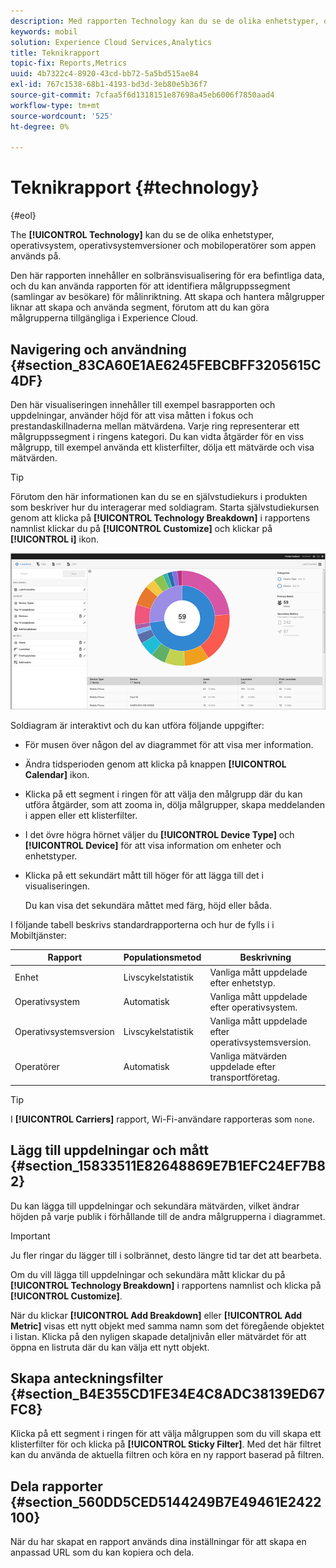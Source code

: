 ```yaml
---
description: Med rapporten Technology kan du se de olika enhetstyper, operativsystem, operativsystemversioner och mobiloperatörer som appen används på.
keywords: mobil
solution: Experience Cloud Services,Analytics
title: Teknikrapport
topic-fix: Reports,Metrics
uuid: 4b7322c4-8920-43cd-bb72-5a5bd515ae84
exl-id: 767c1538-68b1-4193-bd3d-3eb80e5b36f7
source-git-commit: 7cfaa5f6d1318151e87698a45eb6006f7850aad4
workflow-type: tm+mt
source-wordcount: '525'
ht-degree: 0%

---
```


# Teknikrapport {#technology}

{#eol}

The **[!UICONTROL Technology]** kan du se de olika enhetstyper, operativsystem, operativsystemversioner och mobiloperatörer som appen används på.

Den här rapporten innehåller en solbränsvisualisering för era befintliga data, och du kan använda rapporten för att identifiera målgruppssegment (samlingar av besökare) för målinriktning. Att skapa och hantera målgrupper liknar att skapa och använda segment, förutom att du kan göra målgrupperna tillgängliga i Experience Cloud.

## Navigering och användning {#section_83CA60E1AE6245FEBCBFF3205615C4DF}

Den här visualiseringen innehåller till exempel basrapporten och uppdelningar, använder höjd för att visa måtten i fokus och prestandaskillnaderna mellan mätvärdena. Varje ring representerar ett målgruppssegment i ringens kategori. Du kan vidta åtgärder för en viss målgrupp, till exempel använda ett klisterfilter, dölja ett mätvärde och visa mätvärden.

>[!TIP]
>
>Förutom den här informationen kan du se en självstudiekurs i produkten som beskriver hur du interagerar med soldiagram. Starta självstudiekursen genom att klicka på **[!UICONTROL Technology Breakdown]** i rapportens namnlist klickar du på **[!UICONTROL Customize]** och klickar på **[!UICONTROL i]** ikon.

![](assets/report_technology.png)

Soldiagram är interaktivt och du kan utföra följande uppgifter:

* För musen över någon del av diagrammet för att visa mer information.
* Ändra tidsperioden genom att klicka på knappen **[!UICONTROL Calendar]** ikon.
* Klicka på ett segment i ringen för att välja den målgrupp där du kan utföra åtgärder, som att zooma in, dölja målgrupper, skapa meddelanden i appen eller ett klisterfilter.
* I det övre högra hörnet väljer du **[!UICONTROL Device Type]** och **[!UICONTROL Device]** för att visa information om enheter och enhetstyper.

* Klicka på ett sekundärt mått till höger för att lägga till det i visualiseringen.

   Du kan visa det sekundära måttet med färg, höjd eller båda.

I följande tabell beskrivs standardrapporterna och hur de fylls i i Mobiltjänster:

| Rapport | Populationsmetod | Beskrivning |
|--- |--- |--- |
| Enhet | Livscykelstatistik | Vanliga mått uppdelade efter enhetstyp. |
| Operativsystem | Automatisk | Vanliga mått uppdelade efter operativsystem. |
| Operativsystemsversion | Livscykelstatistik | Vanliga mått uppdelade efter operativsystemsversion. |
| Operatörer | Automatisk | Vanliga mätvärden uppdelade efter transportföretag. |

>[!TIP]
>
>I **[!UICONTROL Carriers]** rapport, Wi-Fi-användare rapporteras som `none`.


## Lägg till uppdelningar och mått {#section_15833511E82648869E7B1EFC24EF7B82}

Du kan lägga till uppdelningar och sekundära mätvärden, vilket ändrar höjden på varje publik i förhållande till de andra målgrupperna i diagrammet.

>[!IMPORTANT]
>
>Ju fler ringar du lägger till i solbrännet, desto längre tid tar det att bearbeta.

Om du vill lägga till uppdelningar och sekundära mått klickar du på **[!UICONTROL Technology Breakdown]** i rapportens namnlist och klicka på **[!UICONTROL Customize]**.

När du klickar **[!UICONTROL Add Breakdown]** eller **[!UICONTROL Add Metric]** visas ett nytt objekt med samma namn som det föregående objektet i listan. Klicka på den nyligen skapade detaljnivån eller mätvärdet för att öppna en listruta där du kan välja ett nytt objekt.

## Skapa anteckningsfilter {#section_B4E355CD1FE34E4C8ADC38139ED67FC8}

Klicka på ett segment i ringen för att välja målgruppen som du vill skapa ett klisterfilter för och klicka på **[!UICONTROL Sticky Filter]**. Med det här filtret kan du använda de aktuella filtren och köra en ny rapport baserad på filtren.

## Dela rapporter {#section_560DD5CED5144249B7E49461E2422100}

När du har skapat en rapport används dina inställningar för att skapa en anpassad URL som du kan kopiera och dela.
